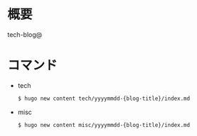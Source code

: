 # 概要

tech-blog@

# コマンド

- tech
  ```bash
  $ hugo new content tech/yyyymmdd-{blog-title}/index.md
  ```
- misc
  ```bash
  $ hugo new content misc/yyyymmdd-{blog-title}/index.md
  ```
